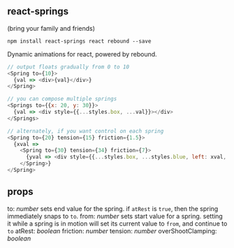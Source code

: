 react-springs
---

(bring your family and friends)

`npm install react-springs react rebound --save`

Dynamic animations for react, powered by rebound.

```js
// output floats gradually from 0 to 10
<Spring to={10}>
  {val => <div>{val}</div>}
</Spring>

// you can compose multiple springs
<Springs to={{x: 20, y: 30}}>
  {val => <div style={{...styles.box, ...val}}></div>
</Springs>

// alternately, if you want control on each spring
<Spring to={20} tension={15} friction={1.5}>
  {xval =>
    <Spring to={30} tension={34} friction={7}>
      {yval => <div style={{...styles.box, ...styles.blue, left: xval, top: yval}}></div>}
    </Spring>}
</Spring>
```

props
---
to: *number* sets end value for the spring. if `atRest` is `true`, then the spring immediately snaps to `to`.
from: *number* sets start value for a spring. setting it while a spring is in motion will set its current value to `from`, and continue to `to`
atRest: *boolean*
friction: *number*
tension: *number*
overShootClamping: *boolean*

